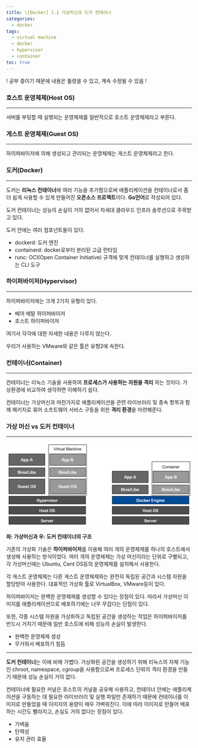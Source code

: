 ```yaml
---
title: \[Docker] 1.1 가상머신과 도커 컨테이너
categories: 
  - docker
tags: 
  - virtual machine
  - docker
  - hypervisor
  - container
toc: true
---
```



! 공부 중이기 때문에 내용은 틀렸을 수 있고, 계속 수정될 수 있음 !

### 호스트 운영체제(Host OS)
---
서버를 부팅할 때 실행되는 운영체제를 일반적으로 호스트 운영체제라고 부른다.

### 게스트 운영체제(Guest OS)
---
하이퍼바이저에 의해 생성되고 관리되는 운영체제는 게스트 운영체제라고 한다.

### 도커(Docker)
---
도커는 **리눅스 컨테이너**에 여러 기능을 추가함으로써 애플리케이션을 컨테이너로서 좀 더 쉽게 사용할 수 있게 만들어진 **오픈소스 프로젝트**이다. **Go언어**로 작성되어 있다.

도커 컨테이너는 성능의 손실이 거의 없어서 차세대 클라우드 인프라 솔루션으로 주목받고 있다.

도커 안에는 여러 컴포넌트들이 있다.

- dockerd: 도커 엔진
- containerd: docker로부터 분리된 고급 런타임
- runc: OCI(Open Container Initiative) 규격에 맞게 컨테이너를 실행하고 생성하는 CLI 도구

### 하이퍼바이저(Hypervisor)
---
하이퍼바이저에는 크게 2가지 유형이 있다.

- 베어 메탈 하이퍼바이저
- 호스트 하이퍼바이저

여기서 각각에 대한 자세한 내용은 다루지 않는다.

우리가 사용하는 VMware와 같은 툴은 유형2에 속한다.

### 컨테이너(Container)
---
컨테이너는 리눅스 기술을 사용하여 **프로세스가 사용하는 자원을 격리** 하는 것이다. 가상환경에 비교하여 생각하면 이해하기 쉽다.

컨테이너는 가상머신과 마찬가지로 애플리케이션을 관련 라이브러리 및 종속 항목과 함께 패키지로 묶어 소프트웨어 서비스 구동을 위한 **격리 환경**을 마련해준다.

### 가상 머신 vs 도커 컨테이너
---
![vmandcontainor](/assets/images/docker/VMandContainer.png)

**좌: 가상머신과 우: 도커 컨테이너의 구조**

기존의 가상화 기술은 **하이퍼바이저**를 이용해 여러 개의 운영체제를 하나의 호스트에서 생성해 사용하는 방식이었다. 여러 개의 운영체제는 가상 머신이라는 단위로 구별되고, 각 가상머신에는 Ubuntu, Cent OS등의 운영체제를 설치해서 사용한다.

각 게스트 운영체제는 다른 게스트 운영체제와는 완전히 독립된 공간과 시스템 자원을 할당받아 사용한다. 대표적인 가상화 툴로 VirtualBox, VMware등이 있다.

하이퍼바이저는 완벽한 운영체제를 생성할 수 있다는 장점이 있다. 따라서 가상머신 이미지를 애플리케이션으로 배포하기에는 너무 무겁다는 단점이 있다.

또한, 각종 시스템 자원을 가상화하고 독립된 공간을 생성하는 작업은 하이퍼바이저를 반드시 거치기 때문에 일반 호스트에 비해 성능의 손실이 발생한다.

- 완벽한 운영체제 생성
- 무거워서 배포하기 힘듬

---

**도커 컨테이너**는 이에 비해 가볍다. 가상화된 공간을 생성하기 위해 리눅스의 자체 기능인 chroot, namespace, cgroup을 사용함으로써 프로세스 단위의 격리 환경을 만들기 때문에 성능 손실이 거의 없다.

컨테이너에 필요한 커널은 호스트의 커널을 공유해 사용하고, 컨테이너 안에는 애플리케이션을 구동하는 데 필요한 라이브러리 및 실행 파일만 존재하기 때문에 컨테이너를 이미지로 만들었을 때 이미지의 용량이 매우 가벼워진다. 이에 따라 이미지로 만들어 배포하는 시간도 빨라지고, 손실도 거의 없다는 장점이 있다.

- 가벼움
- 탄력성
- 유지 관리 효율